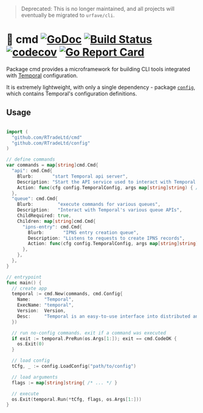 > Deprecated: This is no longer maintained, and all projects will eventually be migrated to `urfave/cli`. 


# 🐢 cmd [![GoDoc](https://godoc.org/github.com/RTradeLtd/cmd?status.svg)](https://godoc.org/github.com/RTradeLtd/cmd) [![Build Status](https://travis-ci.com/RTradeLtd/cmd.svg?branch=master)](https://travis-ci.com/RTradeLtd/cmd) [![codecov](https://codecov.io/gh/RTradeLtd/cmd/branch/master/graph/badge.svg)](https://codecov.io/gh/RTradeLtd/cmd) [![Go Report Card](https://goreportcard.com/badge/github.com/RTradeLtd/cmd)](https://goreportcard.com/report/github.com/RTradeLtd/cmd)

Package cmd provides a microframework for building CLI tools integrated with [Temporal](https://github.com/RTradeLtd/Temporal) configuration.

It is extremely lightweight, with only a single dependency - package [`config`](https://github.com/RTradeLtd/config), which contains Temporal's configuration definitions.

## Usage

```go

import (
  "github.com/RTradeLtd/cmd"
  "github.com/RTradeLtd/config"
)

// define commands
var commands = map[string]cmd.Cmd{
  "api": cmd.Cmd{
    Blurb:       "start Temporal api server",
    Description: "Start the API service used to interact with Temporal. Run with DEBUG=true to enable debug messages.",
    Action: func(cfg config.TemporalConfig, args map[string]string) { /* ... */ },
  },
  "queue": cmd.Cmd{
    Blurb:         "execute commands for various queues",
    Description:   "Interact with Temporal's various queue APIs",
    ChildRequired: true,
    Children: map[string]cmd.Cmd{
      "ipns-entry": cmd.Cmd{
        Blurb:       "IPNS entry creation queue",
        Description: "Listens to requests to create IPNS records",
        Action: func(cfg config.TemporalConfig, args map[string]string) { /* ... */ },
      },
    },
  },
}

// entrypoint
func main() {
  // create app
  temporal := cmd.New(commands, cmd.Config{
    Name:     "Temporal",
    ExecName: "temporal",
    Version:  Version,
    Desc:     "Temporal is an easy-to-use interface into distributed and decentralized storage technologies for personal and enterprise use cases.",
  })

  // run no-config commands. exit if a command was executed
  if exit := temporal.PreRun(os.Args[1:]); exit == cmd.CodeOK {
    os.Exit(0)
  }

  // load config
  tCfg, _ := config.LoadConfig("path/to/config")

  // load arguments
  flags := map[string]string{ /* ... */ }

  // execute
  os.Exit(temporal.Run(*tCfg, flags, os.Args[1:]))
}
```
